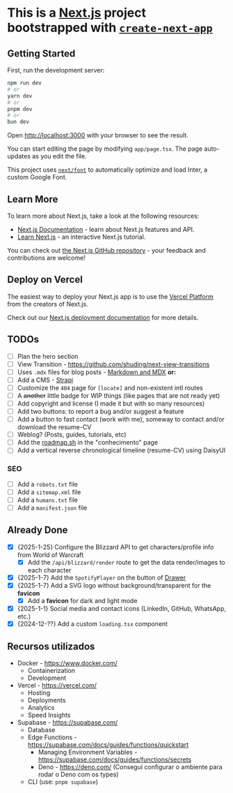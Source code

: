 # This is a [Next.js](https://nextjs.org/) project bootstrapped with [`create-next-app`](https://github.com/vercel/next.js/tree/canary/packages/create-next-app)

## Getting Started

First, run the development server:

```bash
npm run dev
# or
yarn dev
# or
pnpm dev
# or
bun dev
```

Open [http://localhost:3000](http://localhost:3000) with your browser to see the result.

You can start editing the page by modifying `app/page.tsx`. The page auto-updates as you edit the file.

This project uses [`next/font`](https://nextjs.org/docs/basic-features/font-optimization) to automatically optimize and load Inter, a custom Google Font.

## Learn More

To learn more about Next.js, take a look at the following resources:

- [Next.js Documentation](https://nextjs.org/docs) - learn about Next.js features and API.
- [Learn Next.js](https://nextjs.org/learn) - an interactive Next.js tutorial.

You can check out [the Next.js GitHub repository](https://github.com/vercel/next.js/) - your feedback and contributions are welcome!

## Deploy on Vercel

The easiest way to deploy your Next.js app is to use the [Vercel Platform](https://vercel.com/new?utm_medium=default-template&filter=next.js&utm_source=create-next-app&utm_campaign=create-next-app-readme) from the creators of Next.js.

Check out our [Next.js deployment documentation](https://nextjs.org/docs/deployment) for more details.

## TODOs

- [ ] Plan the hero section
- [ ] View Transition - <https://github.com/shuding/next-view-transitions>
- [ ] Uses `.mdx` files for blog posts - [Markdown and MDX](hhttps://nextjs.org/docs/app/building-your-application/configuring/mdx) **or:**
- [ ] Add a CMS - [Strapi](https://strapi.io/integrations/nextjs-cms)
- [ ] Customize the `404` page for `[locate]` and non-existent intl routes
- [ ] A ~~another~~ little badge for WIP things (like pages that are not ready yet)
- [ ] Add copyright and license (I made it but with so many resources)
- [ ] Add two buttons: to report a bug and/or suggest a feature
- [ ] Add a button to fast contact (work with me), someway to contact and/or download the resume-CV
- [ ] Weblog? (Posts, guides, tutorials, etc)
- [ ] Add the [roadmap.sh](https://roadmap.sh) in the "conhecimento" page
- [ ] Add a vertical reverse chronological timeline (resume-CV) using DaisyUI

### SEO

- [ ] Add a `robots.txt` file
- [ ] Add a `sitemap.xml` file
- [ ] Add a `humans.txt` file
- [ ] Add a `manifest.json` file

## Already Done

- [x] {2025-1-25} Configure the Blizzard API to get characters/profile info from World of Warcraft
  - [x] Add the `/api/blizzard/render` route to get the data render/images to each character
- [x] {2025-1-7} Add the `SpotifyPlayer` on the button of [Drawer](https://daisyui.com/components/drawer/#drawer)
- [x] {2025-1-7} Add a SVG logo without background/transparent for the **favicon**
  - [x] Add a **favicon** for dark and light mode
- [x] {2025-1-1} Social media and contact icons (LinkedIn, GitHub, WhatsApp, etc.)
- [x] {2024-12-??} Add a custom `loading.tsx` component

## Recursos utilizados

- Docker - <https://www.docker.com/>
  - Containerization
  - Development
- Vercel - <https://vercel.com/>
  - Hosting
  - Deployments
  - Analytics
  - Speed Insights
- Supabase - <https://supabase.com/>
  - Database
  - Edge Functions - <https://supabase.com/docs/guides/functions/quickstart>
    - Managing Environment Variables - <https://supabase.com/docs/guides/functions/secrets>
    - Deno - <https://deno.com/> (Consegui configurar o ambiente para rodar o Deno com os types)
  - CLI (use: `pnpm supabase`)
